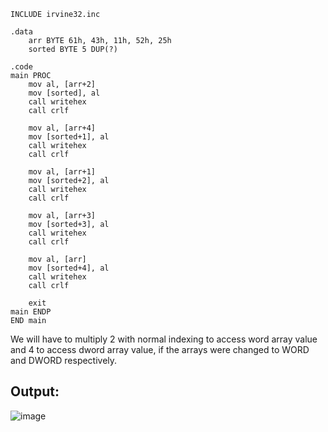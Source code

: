 ```
INCLUDE irvine32.inc

.data
    arr BYTE 61h, 43h, 11h, 52h, 25h  
    sorted BYTE 5 DUP(?)      

.code
main PROC
    mov al, [arr+2]
    mov [sorted], al
    call writehex
    call crlf

    mov al, [arr+4]
    mov [sorted+1], al
    call writehex
    call crlf

    mov al, [arr+1]
    mov [sorted+2], al
    call writehex
    call crlf

    mov al, [arr+3]
    mov [sorted+3], al
    call writehex
    call crlf

    mov al, [arr]
    mov [sorted+4], al
    call writehex
    call crlf

    exit
main ENDP
END main
```
We will have to multiply 2 with normal indexing to access word array value and 4 to access dword array value, if the arrays were changed to WORD and DWORD respectively.
## Output:
![image](https://github.com/user-attachments/assets/3a2cc8cc-9034-4c37-b478-c20668b6c0ec)
